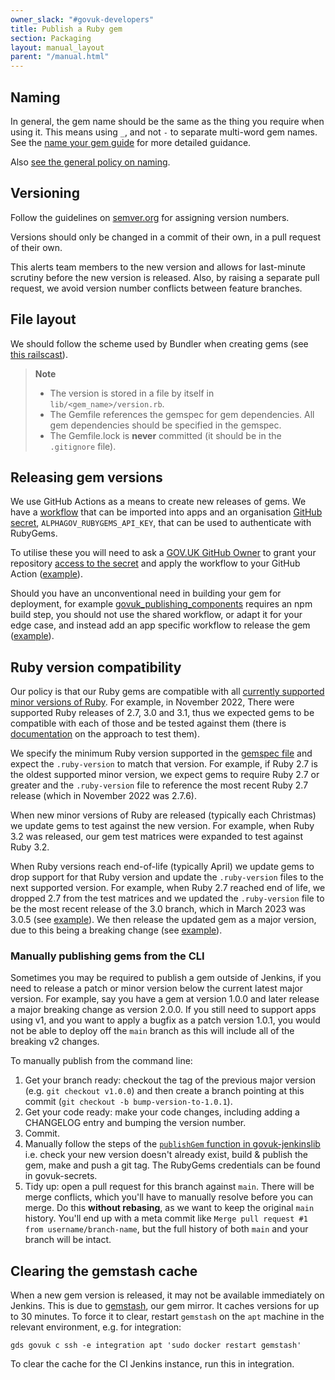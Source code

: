 ```yaml
---
owner_slack: "#govuk-developers"
title: Publish a Ruby gem
section: Packaging
layout: manual_layout
parent: "/manual.html"
---
```


## Naming

In general, the gem name should be the same as the thing you require when using
it. This means using `_`, and not `-` to separate multi-word gem names.  See the
[name your gem guide](http://guides.rubygems.org/name-your-gem/) for more detailed
guidance.

Also [see the general policy on naming](/manual/naming.html#naming-gems).

## Versioning

Follow the guidelines on [semver.org](http://semver.org/) for assigning version
numbers.

Versions should only be changed in a commit of their own, in a pull request of
their own.

This alerts team members to the new version and allows for last-minute scrutiny
before the new version is released. Also, by raising a separate pull request,
we avoid version number conflicts between feature branches.

## File layout

We should follow the scheme used by Bundler when creating gems (see [this
railscast](http://railscasts.com/episodes/245-new-gem-with-bundler?view=asciicast)).

> **Note**
>
> * The version is stored in a file by itself in `lib/<gem_name>/version.rb`.
> * The Gemfile references the gemspec for gem dependencies.  All gem
>   dependencies should be specified in the gemspec.
> * The Gemfile.lock is **never** committed (it should be in the `.gitignore`
>   file).

## Releasing gem versions

We use GitHub Actions as a means to create new releases of gems. We have
a [workflow][release-gem-workflow] that can be imported into apps and an
organisation [GitHub secret][gh-secret], `ALPHAGOV_RUBYGEMS_API_KEY`, that
can be used to authenticate with RubyGems.

To utilise these you will need to ask a [GOV.UK GitHub Owner][govuk-github-owners]
to grant your repository [access to the secret][secret-access] and apply
the workflow to your GitHub Action ([example][gh-workflow-example]).

Should you have an unconventional need in building your gem for deployment,
for example [govuk_publishing_components][] requires an npm build step, you
should not use the shared workflow, or adapt it for your edge case, and
instead add an app specific workflow to release the gem
([example][publishing-components-release-workflow]).

[release-gem-workflow]: https://github.com/alphagov/govuk-infrastructure/blob/main/.github/workflows/publish-rubygem.yaml
[gh-secret]: https://docs.github.com/en/actions/security-guides/encrypted-secrets
[govuk-github-owners]: mailto:govuk-github-owners@digital.cabinet-office.gov.uk
[secret-access]: https://github.com/organizations/alphagov/settings/secrets/actions
[gh-workflow-example]: https://github.com/alphagov/govuk_schemas/blob/74c5375505e6f46272c393e49e0d4e081b2cdd21/.github/workflows/ci.yml
[govuk_publishing_components]: /repos/govuk_publishing_components.html
[publishing-components-release-workflow]: https://github.com/alphagov/govuk_publishing_components/blob/04225e53f0a70f64589ebd0c66dd4e444430e460/.github/workflows/ci.yml#L41-L70

## Ruby version compatibility

Our policy is that our Ruby gems are compatible with all [currently supported
minor versions of Ruby][supported-rubies]. For example, in November 2022, There
were supported Ruby releases of 2.7, 3.0 and 3.1, thus we expected gems to be
compatible with each of those and be tested against them (there is
[documentation][testing-gems] on the approach to test them).

We specify the minimum Ruby version supported in the [gemspec file][gemspec-ruby-version]
and expect the `.ruby-version` to match that version. For example, if Ruby 2.7
is the oldest supported minor version, we expect gems to require Ruby 2.7 or
greater and the `.ruby-version` file to reference the most recent Ruby 2.7
release (which in November 2022 was 2.7.6).

When new minor versions of Ruby are released (typically each Christmas) we
update gems to test against the new version. For example, when Ruby 3.2
was released, our gem test matrices were expanded to test against Ruby 3.2.

When Ruby versions reach end-of-life (typically April) we update gems
to drop support for that Ruby version and update the `.ruby-version` files to
the next supported version. For example, when Ruby 2.7 reached end of life, we dropped 2.7
from the test matrices and we updated the `.ruby-version` file to be the most
recent release of the 3.0 branch, which in March 2023 was 3.0.5
(see [example](https://github.com/alphagov/gds-api-adapters/pull/1191)).
We then release the updated gem as a major version, due to this being a breaking change
(see [example](https://github.com/alphagov/gds-api-adapters/pull/1192)).

[supported-rubies]: https://www.ruby-lang.org/en/downloads/branches/
[testing-gems]: /manual/test-and-build-a-project-with-github-actions.html#a-ruby-gem
[gemspec-ruby-version]: https://guides.rubygems.org/specification-reference/#required_ruby_version
[minimum-ruby-gem]: https://github.com/alphagov/govuk_sidekiq/blob/12183f8781f2755e185e6a14a722e6f3892bda4a/govuk_sidekiq.gemspec#L19

### Manually publishing gems from the CLI

Sometimes you may be required to publish a gem outside of Jenkins, if you need
to release a patch or minor version below the current latest major version.
For example, say you have a gem at version 1.0.0 and later release a major breaking
change as version 2.0.0. If you still need to support apps using v1, and you want
to apply a bugfix as a patch version 1.0.1, you would not be able to deploy off
the `main` branch as this will include all of the breaking v2 changes.

To manually publish from the command line:

1. Get your branch ready: checkout the tag of the previous major version (e.g.
   `git checkout v1.0.0`) and then create a branch pointing at this commit
   (`git checkout -b bump-version-to-1.0.1`).
1. Get your code ready: make your code changes, including adding a CHANGELOG entry
   and bumping the version number.
1. Commit.
1. Manually follow the steps of the [`publishGem` function in govuk-jenkinslib](https://github.com/alphagov/govuk-jenkinslib/blob/c25c362dd8288e92a09b6f6cc9b5dd6fd6c12c84/vars/govuk.groovy#L762-L806)
   i.e. check your new version doesn't already exist, build & publish the gem,
   make and push a git tag. The RubyGems credentials can be found in govuk-secrets.
1. Tidy up: open a pull request for this branch against `main`. There will be merge
   conflicts, which you'll have to manually resolve before you can merge. Do this
   **without rebasing**, as we want to keep the original `main` history. You'll end
   up with a meta commit like `Merge pull request #1 from username/branch-name`,
   but the full history of both `main` and your branch will be intact.

## Clearing the gemstash cache

When a new gem version is released, it may not be available immediately on Jenkins.
This is due to [gemstash][], our gem mirror. It caches versions for up to 30
minutes. To force it to clear, restart `gemstash` on the `apt` machine in the
relevant environment, e.g. for integration:

```
gds govuk c ssh -e integration apt 'sudo docker restart gemstash'
```

To clear the cache for the CI Jenkins instance, run this in integration.

[gemstash]: https://github.com/bundler/gemstash/
